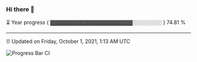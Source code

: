 ### Hi there 👋

⏳ Year progress { ▓▓▓▓▓▓▓▓▓▓▓▓▓▓▓▓▓▓▓▓▓▓░░░░░░░░ } 74.81 %

---

⏰ Updated on Friday, October 1, 2021, 1:13 AM UTC

![Progress Bar CI](https://github.com/arthurbuhl/arthurbuhl/workflows/Progress%20Bar%20CI/badge.svg)
